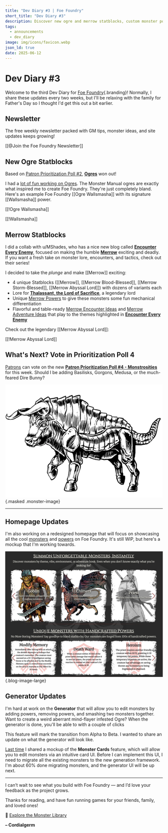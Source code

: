 ```yaml
---
title: "Dev Diary #3 | Foe Foundry"
short_title: "Dev Diary #3"
description: Discover new ogre and merrow statblocks, custom monster powers, and a sneak peek at Foe Foundry’s upcoming monster generator. Help shape what comes next!
tags:
  - announcements
  - dev_diary
image: img/icons/favicon.webp
json_ld: true
date: 2025-06-12
---
```


# Dev Diary #3

Welcome to the third Dev Diary for [Foe Foundry](../index.md){.branding}! Normally, I share these updates every two weeks, but I'll be relaxing with the family for Father's Day so I thought I'd get this out a bit earlier.

## Newsletter

The free weekly newsletter packed with GM tips, monster ideas, and site updates keeps growing!

[[@Join the Foe Foundry Newsletter]]

## New Ogre Statblocks

Based on [Patron Prioritization Poll #2](https://www.patreon.com/foefoundry), [**Ogres**](../monsters/ogre.md) won out!  

I had a [lot of fun working on Ogres](../blog/2025_06_08_ogres.md). The Monster Manual ogres are exactly what inspired me to create Foe Foundry. They're just completely bland. Here's an example Foe Foundry [[Ogre Wallsmasha]] with its signature [[Wallsmasha]] power.

[[!Ogre Wallsmasha]]

[[!Wallsmasha]]

## Merrow Statblocks

I did a collab with u/MShades, who has a nice new blog called [**Encounter Every Enemy**](https://encountereveryenemy.wordpress.com/), focused on making the humble [**Merrow**](../blog/2025_06_08_merrow.md) exciting and deadly. If you want a fresh take on monster lore, encounters, and tactics, check out their series!

I decided to take the *plunge* and make [[Merrow]] exciting:

- 4 unique Statblocks ([[Merrow]], [[Merrow Blood-Blessed]], [[Merrow Storm-Blessed]], [[Merrow Abyssal Lord]]) with dozens of variants each
- Lore for [**Thalassant, the Lord of Sacrifice**](../monsters/merrow.md#thallassant-the-lord-of-sacrifice), a legendary lord
- Unique [Merrow Powers](../powers/merrow.md) to give these monsters some fun mechanical differentiation
- Flavorful and table-ready [Merrow Encounter Ideas](../monsters/merrow.md#merrow-encounter-ideas) and [Merrow Adventure Ideas](../monsters/merrow.md#merrow-adventure-ideas) that play to the themes highlighted in [**Encounter Every Enemy**](https://encountereveryenemy.wordpress.com/)

Check out the legendary [[Merrow Abyssal Lord]]:

[[!Merrow Abyssal Lord]]

## What's Next? Vote in Prioritization Poll 4

[Patrons](../support.md) can vote on the new [**Patron Prioritization Poll #4 - Monstrosities**](https://www.patreon.com/posts/131284938) for this week. Should I be adding Basilisks, Gorgons, Medusa, or the much-feared Dire Bunny?

![Gorgon](../img/monsters/gorgon.webp){.masked .monster-image}

---

## Homepage Updates

I'm also working on a redesigned homepage that will focus on showcasing all the cool [monsters](../monsters/index.md) and [powers](../powers/all.md) on Foe Foundry. It's still WIP, but here's a mockup that I'm working towards.

![Dev Diary 3: redesigned home page](../img/blogs/dev_diary3_update.webp){.blog-image-large}

## Generator Updates

I'm hard at work on the **Generator** that will allow you to edit monsters by adding powers, removing powers, and smashing two monsters together. Want to create a weird aberrant mind-flayer infested Ogre? When the generator is done, you'll be able to with a couple of clicks

This feature will mark the transition from Alpha to Beta. I wanted to share an update on what the generator will look like.

[Last time](../blog/2025_05_30_dev_diary2.md) I shared a mockup of the **Monster Cards** feature, which will allow you to edit monsters via an intuitive card UI. Before I can implement this UI, I need to migrate all the existing monsters to the new generation framework. I'm about 60% done migrating monsters, and the generator UI will be up next.

---

I can’t wait to see what you build with Foe Foundry — and I’d love your feedback as the project grows.

Thanks for reading, and have fun running games for your friends, family, and loved ones!

🧟 [Explore the Monster Library](../monsters/index.md)

**– Cordialgerm**